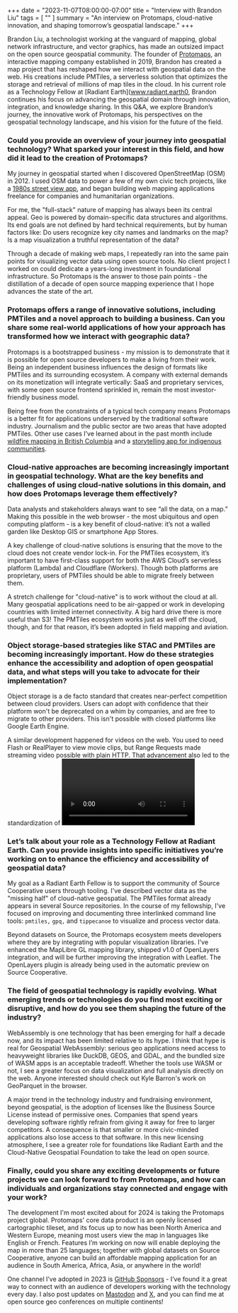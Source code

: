 +++
date = "2023-11-07T08:00:00-07:00"
title = "Interview with Brandon Liu"
tags = [ ""
]
summary = "An interview on Protomaps, cloud-native innovation, and shaping tomorrow’s geospatial landscape."
+++

Brandon Liu, a technologist working at the vanguard of mapping, global network infrastructure, and vector graphics, has made an outsized impact on the open source geospatial community. The founder of [Protomaps](https://protomaps.com), an interactive mapping company established in 2019, Brandon has created a map project that has reshaped how we interact with geospatial data on the web. His creations include PMTiles, a serverless solution that optimizes the storage and retrieval of millions of map tiles in the cloud. In his current role as a Technology Fellow at [Radiant Earth](www.radiant.earth0, Brandon continues his focus on advancing the geospatial domain through innovation, integration, and knowledge sharing. In this Q&A, we explore Brandon’s journey, the innovative work of Protomaps, his perspectives on the geospatial technology landscape, and his vision for the future of the field. 

### Could you provide an overview of your journey into geospatial technology? What sparked your interest in this field, and how did it lead to the creation of Protomaps? 

My journey in geospatial started when I discovered OpenStreetMap (OSM) in 2012. I used OSM data to power a few of my own civic tech projects, like a [1980s street view app](https://80s.nyc), and began building web mapping applications freelance for companies and humanitarian organizations. 

For me, the "full-stack" nature of mapping has always been its central appeal. Geo is powered by domain-specific data structures and algorithms. Its end goals are not defined by hard technical requirements, but by human factors like: Do users recognize key city names and landmarks on the map? Is a map visualization a truthful representation of the data? 

Through a decade of making web maps, I repeatedly ran into the same pain points for visualizing vector data using open source tools. No client project I worked on could dedicate a years-long investment in foundational infrastructure. So Protomaps is the answer to those pain points - the distillation of a decade of open source mapping experience that I hope advances the state of the art. 

### Protomaps offers a range of innovative solutions, including PMTiles and a novel approach to building a business. Can you share some real-world applications of how your approach has transformed how we interact with geographic data?

Protomaps is a bootstrapped business - my mission is to demonstrate that it is possible for open source developers to make a living from their work. Being an independent business influences the design of formats like PMTiles and its surrounding ecosystem. A company with external demands on its monetization will integrate vertically: SaaS and proprietary services, with some open source frontend sprinkled in, remain the most investor-friendly business model. 

Being free from the constraints of a typical tech company means Protomaps is a better fit for applications underserved by the traditional software industry. Journalism and the public sector are two areas that have adopted PMTiles. Other use cases I’ve learned about in the past month include [wildfire mapping in British Columbia](http://lens.pathandfocus.com) and a [storytelling app for indigenous communities](https://explore.terrastories.app).

### Cloud-native approaches are becoming increasingly important in geospatial technology. What are the key benefits and challenges of using cloud-native solutions in this domain, and how does Protomaps leverage them effectively?
 
Data analysts and stakeholders always want to see “all the data, on a map.” Making this possible in the web browser - the most ubiquitous and open computing platform -  is a key benefit of cloud-native: it’s not a walled garden like Desktop GIS or smartphone App Stores. 

A key challenge of cloud-native solutions is ensuring that the move to the cloud does not create vendor lock-in. For the PMTiles ecosystem, it’s important to have first-class support for both the AWS Cloud’s serverless platform (Lambda) and Cloudflare (Workers). Though both platforms are proprietary, users of PMTiles should be able to migrate freely between them. 

A stretch challenge for "cloud-native" is to work without the cloud at all. Many geospatial applications need to be air-gapped or work in developing countries with limited internet connectivity. A big hard drive there is more useful than S3! The PMTiles ecosystem works just as well off the cloud, though, and for that reason, it’s been adopted in field mapping and aviation. 

### Object storage-based strategies like STAC and PMTiles are becoming increasingly important. How do these strategies enhance the accessibility and adoption of open geospatial data, and what steps will you take to advocate for their implementation?

Object storage is a de facto standard that creates near-perfect competition between cloud providers. Users can adopt with confidence that their platform won't be deprecated on a whim by companies, and are free to migrate to other providers. This isn't possible with closed platforms like Google Earth Engine. 

A similar development happened for videos on the web. You used to need Flash or RealPlayer to view movie clips, but Range Requests made streaming video possible with plain HTTP. That advancement also led to the standardization of <video> elements in browsers. In the same way, the Protomaps ecosystem brings interactive geospatial visualization to the browser, agnostic to what object storage it lives on, all using web standards. 


### Let’s talk about your role as a Technology Fellow at Radiant Earth. Can you provide insights into specific initiatives you’re working on to enhance the efficiency and accessibility of geospatial data?

My goal as a Radiant Earth Fellow is to support the community of Source Cooperative users through tooling. I've described vector data as the "missing half" of cloud-native geospatial. The PMTiles format already appears in several Source repositories. In the course of my fellowship, I've focused on improving and documenting three interlinked command line tools: `pmtiles,` `gpq,` and `tippecanoe` to visualize and process vector data.

Beyond datasets on Source, the Protomaps ecosystem meets developers where they are by integrating with popular visualization libraries. I've enhanced the MapLibre GL mapping library, shipped v1.0 of OpenLayers integration, and will be further improving the integration with Leaflet. The OpenLayers plugin is already being used in the automatic preview on Source Cooperative. 

### The field of geospatial technology is rapidly evolving. What emerging trends or technologies do you find most exciting or disruptive, and how do you see them shaping the future of the industry?

WebAssembly is one technology that has been emerging for half a decade now, and its impact has been limited relative to its hype. I think that hype is real for Geospatial WebAssembly: serious geo applications need access to heavyweight libraries like DuckDB, GEOS, and GDAL, and the bundled size of WASM apps is an acceptable tradeoff. Whether the tools use WASM or not, I see a greater focus on data visualization and full analysis directly on the web. Anyone interested should check out Kyle Barron's work on GeoParquet in the browser.

A major trend in the technology industry and fundraising environment, beyond geospatial, is the adoption of licenses like the Business Source License instead of permissive ones. Companies that spend years developing software rightly refrain from giving it away for free to larger competitors. A consequence is that smaller or more civic-minded applications also lose access to that software. In this new licensing atmosphere, I see a greater role for foundations like Radiant Earth and the Cloud-Native Geospatial Foundation to take the lead on open source. 

### Finally, could you share any exciting developments or future projects we can look forward to from Protomaps, and how can individuals and organizations stay connected and engage with your work?
 
The development I'm most excited about for 2024 is taking the Protomaps project global. Protomaps' core data product is an openly licensed cartographic tileset, and its focus up to now has been North America and Western Europe, meaning most users view the map in languages like English or French. Features I’m working on now will enable deploying the map in more than 25 languages; together with global datasets on Source Cooperative, anyone can build an affordable mapping application for an audience in South America, Africa, Asia, or anywhere in the world!

One channel I’ve adopted in 2023 is [GitHub Sponsors](https://github.com/bdon) - I’ve found it a great way to connect with an audience of developers working with the technology every day. I also post updates on [Mastodon](https://mastodon.social/@bdon) and [X](https://twitter.com/bdon), and you can find me at open source geo conferences on multiple continents!
